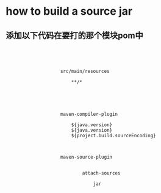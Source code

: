 # how to build a source jar

## 添加以下代码在要打的那个模块pom中

<code>
    <build>
            <resources>
                <resource>
                    <directory>src/main/resources</directory>
                    <includes>
                        <include>**/*</include>
                    </includes>
                </resource>
            </resources>
            <plugins>
                <plugin>
                    <artifactId>maven-compiler-plugin</artifactId>
                    <configuration>
                        <source>${java.version}</source>
                        <target>${java.version}</target>
                        <encoding>${project.build.sourceEncoding}</encoding>
                    </configuration>
                </plugin>
                <plugin>
                    <artifactId>maven-source-plugin</artifactId>
                    <executions>
                        <execution>
                            <id>attach-sources</id>
                            <goals>
                                <goal>jar</goal>
                            </goals>
                        </execution>
                    </executions>
                </plugin>
            </plugins>
        </build>
       
</code>